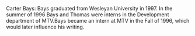 Carter Bays: Bays graduated from Wesleyan University in 1997. In the summer of 1996 Bays and Thomas were interns in the Development department of MTV.Bays became an intern at MTV in the Fall of 1996, which would later influence his writing.
